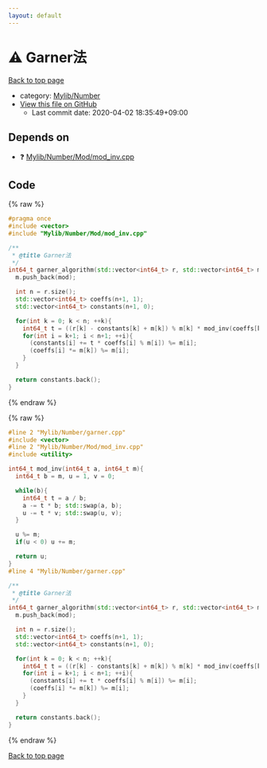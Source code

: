 ```yaml
---
layout: default
---
```


<!-- mathjax config similar to math.stackexchange -->
<script type="text/javascript" async
  src="https://cdnjs.cloudflare.com/ajax/libs/mathjax/2.7.5/MathJax.js?config=TeX-MML-AM_CHTML">
</script>
<script type="text/x-mathjax-config">
  MathJax.Hub.Config({
    TeX: { equationNumbers: { autoNumber: "AMS" }},
    tex2jax: {
      inlineMath: [ ['$','$'] ],
      processEscapes: true
    },
    "HTML-CSS": { matchFontHeight: false },
    displayAlign: "left",
    displayIndent: "2em"
  });
</script>

<script type="text/javascript" src="https://cdnjs.cloudflare.com/ajax/libs/jquery/3.4.1/jquery.min.js"></script>
<script src="https://cdn.jsdelivr.net/npm/jquery-balloon-js@1.1.2/jquery.balloon.min.js" integrity="sha256-ZEYs9VrgAeNuPvs15E39OsyOJaIkXEEt10fzxJ20+2I=" crossorigin="anonymous"></script>
<script type="text/javascript" src="../../../assets/js/copy-button.js"></script>
<link rel="stylesheet" href="../../../assets/css/copy-button.css" />


# :warning: Garner法

<a href="../../../index.html">Back to top page</a>

* category: <a href="../../../index.html#5fda78fda98ef9fc0f87c6b50d529f19">Mylib/Number</a>
* <a href="{{ site.github.repository_url }}/blob/master/Mylib/Number/garner.cpp">View this file on GitHub</a>
    - Last commit date: 2020-04-02 18:35:49+09:00




## Depends on

* :question: <a href="Mod/mod_inv.cpp.html">Mylib/Number/Mod/mod_inv.cpp</a>


## Code

<a id="unbundled"></a>
{% raw %}
```cpp
#pragma once
#include <vector>
#include "Mylib/Number/Mod/mod_inv.cpp"

/**
 * @title Garner法
 */
int64_t garner_algorithm(std::vector<int64_t> r, std::vector<int64_t> m, const int64_t mod){
  m.push_back(mod);

  int n = r.size();
  std::vector<int64_t> coeffs(n+1, 1);
  std::vector<int64_t> constants(n+1, 0);

  for(int k = 0; k < n; ++k){
    int64_t t = ((r[k] - constants[k] + m[k]) % m[k] * mod_inv(coeffs[k], m[k])) % m[k];
    for(int i = k+1; i < n+1; ++i){
      (constants[i] += t * coeffs[i] % m[i]) %= m[i];
      (coeffs[i] *= m[k]) %= m[i];
    }
  }

  return constants.back();
}

```
{% endraw %}

<a id="bundled"></a>
{% raw %}
```cpp
#line 2 "Mylib/Number/garner.cpp"
#include <vector>
#line 2 "Mylib/Number/Mod/mod_inv.cpp"
#include <utility>

int64_t mod_inv(int64_t a, int64_t m){
  int64_t b = m, u = 1, v = 0;

  while(b){
    int64_t t = a / b;
    a -= t * b; std::swap(a, b);
    u -= t * v; std::swap(u, v);
  }

  u %= m;
  if(u < 0) u += m;

  return u;
}
#line 4 "Mylib/Number/garner.cpp"

/**
 * @title Garner法
 */
int64_t garner_algorithm(std::vector<int64_t> r, std::vector<int64_t> m, const int64_t mod){
  m.push_back(mod);

  int n = r.size();
  std::vector<int64_t> coeffs(n+1, 1);
  std::vector<int64_t> constants(n+1, 0);

  for(int k = 0; k < n; ++k){
    int64_t t = ((r[k] - constants[k] + m[k]) % m[k] * mod_inv(coeffs[k], m[k])) % m[k];
    for(int i = k+1; i < n+1; ++i){
      (constants[i] += t * coeffs[i] % m[i]) %= m[i];
      (coeffs[i] *= m[k]) %= m[i];
    }
  }

  return constants.back();
}

```
{% endraw %}

<a href="../../../index.html">Back to top page</a>

